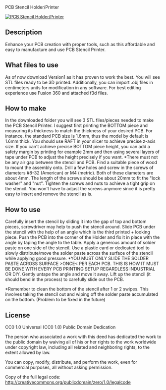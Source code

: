 PCB Stencil Holder/Printer

[![PCB Stencil Holder/Printer](https://img.youtube.com/vi/_O603rOUfFA&t=908s)](https://www.youtube.com/watch?v=_O603rOUfFA&t=908s)


## Description
Enhance your PCB creation with proper tools, such as this affordable and easy to manufacture and use PCB Stencil Printer.

## What files to use
As of now download Version1 as it has proven to work the best.
You will see STL files ready to be 3D printed. Additionally, you can import .obj files in centimeters units for modification in any software. For best editing experience use Fusion 360 and attached f3d files.

## How to make
In the downloaded folder you will see 3 STL files/pieces needed to make the PCB Stencil Printer. I suggest first printing the BOTTOM piece and measuring its thickness to match the thickness of your desired PCB. For instance, the standard PCB size is 1.6mm, thus the model by default is 1.6mm thick. You should use RAFT in your slicer to achieve precise z-axis size.
If you can't achieve precise BOTTOM piece height, you can add a safety margin by printing for example 2mm and then using several layers of tape under PCB to adjust the height precisely if you want.
*There must not be any air gap between the stencil and PCB.
Find a suitable piece of wood to mount the assembly onto. Drill a few holes and screw in the screws of diameters #8-32 (American) or M4 (metric). Both of these diameters are about 4mm. The length of the screws should be about 20mm to fit the "lock washer" and "nut".
Tighten the screws and nuts to achieve a tight grip on the stencil. You won't have to adjust the screws anymore since it is pretty easy to insert and remove the stencil as is.

## How to use
Carefully insert the stencil by sliding it into the gap of top and bottom pieces, screwdriver may help to push the stencil around.
Slide PCB under the stencil with the help of an angle which is the third printed + looking piece. Push the PCB into the corner of the Holder and fix it in place with the angle by taping the angle to the table.
Apply a generous amount of solder paste on one side of the stencil. Use a plastic card or dedicated tool to slowly distribute/move the solder paste across the surface of the stencil while applying good pressure.
*YOU MUST ONLY SLIDE THE SOLDER PASTE ACROSS SURFACE >ONCE< PER EACH PCB. THIS IS HOW IT MUST BE DONE WITH EVERY PCB PRINTING SETUP REGARDLESS INDUSTRIAL OR DIY.
Gently untape the angle and move it away.
Lift up the stencil (it should bend in the process) to carefully slide out the PCB.

*Remember to clean the bottom of the stencil after 1 or 2 swipes. This involves taking the stencil out and wiping off the solder paste accumulated on the bottom. (Problem to be fixed in the future)

## License
CC0 1.0 Universal (CC0 1.0) Public Domain Dedication

The person who associated a work with this deed has dedicated the work to the public domain by waiving all of his or her rights to the work worldwide under copyright law, including all related and neighboring rights, to the extent allowed by law.

You can copy, modify, distribute, and perform the work, even for commercial purposes, all without asking permission.

Copy of the full legal code: http://creativecommons.org/publicdomain/zero/1.0/legalcode



